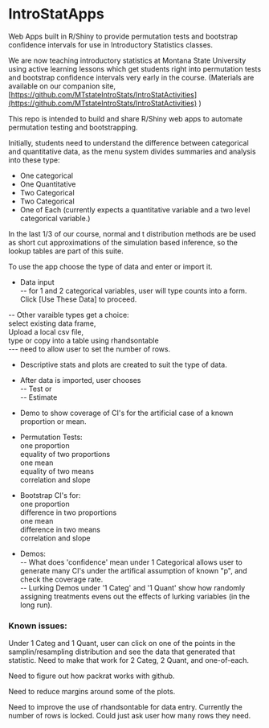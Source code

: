 # IntroStatApps #

Web Apps built in R/Shiny to provide permutation tests and bootstrap confidence intervals for use in Introductory Statistics classes.


We are now teaching introductory statistics at Montana State
University using active learning lessons which get students right
into permutation tests and bootstrap confidence intervals very early
in the course.  (Materials are available on our companion site, [https://github.com/MTstateIntroStats/IntroStatActivities](https://github.com/MTstateIntroStats/IntroStatActivities) )  

This repo is intended to build and share R/Shiny web apps to automate
permutation testing and bootstrapping.  

Initially, students need to understand the difference between categorical and quantitative data, as the menu system divides summaries and analysis into these type:  
  - One categorical  
  - One Quantitative  
  - Two Categorical  
  - Two Categorical  
  - One of Each  (currently expects a quantitative variable and a two level categorical variable.)

In the last 1/3  of our course, normal and t distribution methods are
be used as short cut approximations of the simulation based
inference, so the lookup tables are part of this suite.  

To use the app choose the type of data and enter or import it.

 * Data input  
  -- for 1 and 2 categorical variables, user will type counts into a form.  
      Click [Use These Data] to proceed.  

  -- Other varaible types get a choice:  
     select existing data frame,   
     Upload a local csv file,  
     type or copy into a table using rhandsontable  
       --- need to allow user to set the number of rows.

 * Descriptive stats and plots are created to suit the type of data.

 * After data is imported, user chooses  
  -- Test  or  
  -- Estimate  
 
 * Demo to show coverage of CI's for the artificial case of a known proportion or mean.  

 * Permutation Tests:  
   one proportion  
   equality of two proportions  
   one mean  
   equality of two means  
   correlation and slope  
   
 * Bootstrap CI's for:  
   one proportion  
   difference in two proportions  
   one mean  
   difference in two means  
   correlation and slope  

 *  Demos:  
  -- What does 'confidence' mean under 1 Categorical allows user to generate many CI's under the artifical assumption of known "p", and check the coverage rate.  
  -- Lurking Demos under '1 Categ' and '1 Quant' show how randomly assigning treatments evens out the effects of lurking variables (in the long run).  

### Known issues:  
  Under 1 Categ and 1 Quant, user can click on one of the points in the samplin/resampling distribution and see the data that generated that statistic.  Need to make that work for 2 Categ, 2 Quant, and one-of-each.  

  Need to figure out how packrat works with github.  

  Need to reduce margins around some of the plots.  

  Need to improve the use of rhandsontable for data entry.  Currently the number of rows is locked. Could just ask user how many rows they need.


